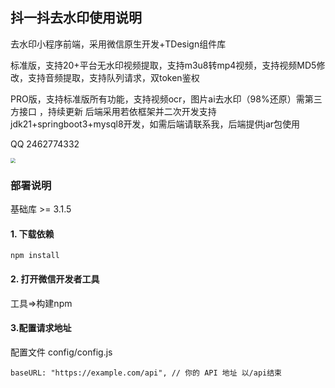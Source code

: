 ## 抖一抖去水印使用说明
去水印小程序前端，采用微信原生开发+TDesign组件库

标准版，支持20+平台无水印视频提取，支持m3u8转mp4视频，支持视频MD5修改，支持音频提取，支持队列请求，双token鉴权

PRO版，支持标准版所有功能，支持视频ocr，图片ai去水印（98%还原）需第三方接口
，持续更新 后端采用若依框架并二次开发支持jdk21+springboot3+mysql8开发，如需后端请联系我，后端提供jar包使用

QQ 2462774332

<img src="http://imgurl.diadi.cn/imgs/2025/03/a9e0576401f9045d.png" style="zoom:50%;" />

### 部署说明

基础库 >= 3.1.5

#### 1. 下载依赖

```
npm install
```

#### 2. 打开微信开发者工具

工具=>构建npm

#### 3.配置请求地址

配置文件 config/config.js

```
baseURL: "https://example.com/api", // 你的 API 地址 以/api结束
```

